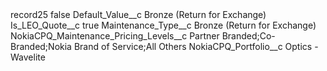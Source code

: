 <?xml version="1.0" encoding="UTF-8"?>
<CustomMetadata xmlns="http://soap.sforce.com/2006/04/metadata" xmlns:xsi="http://www.w3.org/2001/XMLSchema-instance" xmlns:xsd="http://www.w3.org/2001/XMLSchema">
    <label>record25</label>
    <protected>false</protected>
    <values>
        <field>Default_Value__c</field>
        <value xsi:type="xsd:string">Bronze (Return for Exchange)</value>
    </values>
    <values>
        <field>Is_LEO_Quote__c</field>
        <value xsi:type="xsd:boolean">true</value>
    </values>
    <values>
        <field>Maintenance_Type__c</field>
        <value xsi:type="xsd:string">Bronze (Return for Exchange)</value>
    </values>
    <values>
        <field>NokiaCPQ_Maintenance_Pricing_Levels__c</field>
        <value xsi:type="xsd:string">Partner Branded;Co-Branded;Nokia Brand of Service;All Others</value>
    </values>
    <values>
        <field>NokiaCPQ_Portfolio__c</field>
        <value xsi:type="xsd:string">Optics - Wavelite</value>
    </values>
</CustomMetadata>
